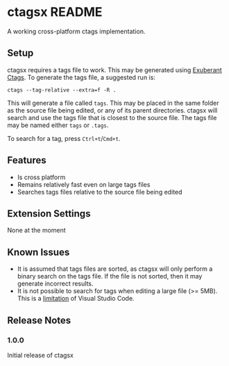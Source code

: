 # ctagsx README
A working cross-platform ctags implementation.

## Setup
ctagsx requires a tags file to work. This may be generated using [Exuberant Ctags](http://ctags.sourceforge.net). To generate the tags file, a suggested run is:

```
ctags --tag-relative --extra=f -R .
```

This will generate a file called `tags`. This may be placed in the same folder as the source file being edited, or any of its parent directories. ctagsx will search and use the tags file that is closest to the source file. The tags file may be named either `tags` or `.tags`.

To search for a tag, press `Ctrl+t`/`Cmd+t`.

## Features
* Is cross platform
* Remains relatively fast even on large tags files
* Searches tags files relative to the source file being edited

## Extension Settings
None at the moment

## Known Issues
* It is assumed that tags files are sorted, as ctagsx will only perform a binary search on the tags file. If the file is not sorted, then it may generate incorrect results.
* It is not possible to search for tags when editing a large file (>= 5MB). This is a [limitation](https://github.com/Microsoft/vscode/issues/3147) of Visual Studio Code.

## Release Notes

### 1.0.0

Initial release of ctagsx

